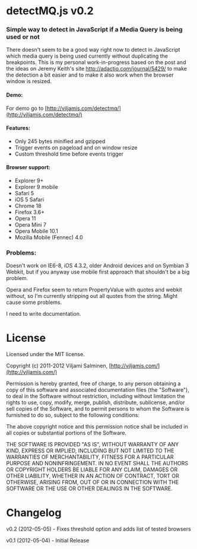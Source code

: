 # detectMQ.js v0.2
### Simple way to detect in JavaScript if a Media Query is being used or not

There doesn't seem to be a good way right now to detect in JavaScript which media query is being used currently without duplicating the breakpoints. This is my personal work-in-progress based on the post and the ideas on Jeremy Keith's site http://adactio.com/journal/5429/ to make the detection a bit easier and to make it also work when the browser window is resized.

#### Demo:
For demo go to [http://viljamis.com/detectmq/](http://viljamis.com/detectmq/)

#### Features:
 * Only 245 bytes minified and gzipped
 * Trigger events on pageload and on window resize
 * Custom threshold time before events trigger

#### Browser support:
 * Explorer 9+
 * Explorer 9 mobile
 * Safari 5
 * iOS 5 Safari
 * Chrome 18
 * Firefox 3.6+
 * Opera 11
 * Opera Mini 7
 * Opera Mobile 10.1
 * Mozilla Mobile (Fennec) 4.0

### Problems:
Doesn't work on IE6-8, iOS 4.3.2, older Android devices and on Symbian 3 Webkit, but if you anyway use mobile first approach that shouldn't be a big problem.

Opera and Firefox seem to return PropertyValue with quotes and webkit without, so I'm currently stripping out all quotes from the string. Might cause some problems.

I need to write documentation.



License
======

Licensed under the MIT license.

Copyright (c) 2011-2012 Viljami Salminen, [http://viljamis.com/](http://viljamis.com/)

Permission is hereby granted, free of charge, to any person obtaining a copy of this software and associated documentation files (the "Software"), to deal in the Software without restriction, including without limitation the rights to use, copy, modify, merge, publish, distribute, sublicense, and/or sell copies of the Software, and to permit persons to whom the Software is furnished to do so, subject to the following conditions:

The above copyright notice and this permission notice shall be included in all copies or substantial portions of the Software.

THE SOFTWARE IS PROVIDED "AS IS", WITHOUT WARRANTY OF ANY KIND, EXPRESS OR IMPLIED, INCLUDING BUT NOT LIMITED TO THE WARRANTIES OF MERCHANTABILITY, FITNESS FOR A PARTICULAR PURPOSE AND NONINFRINGEMENT. IN NO EVENT SHALL THE AUTHORS OR COPYRIGHT HOLDERS BE LIABLE FOR ANY CLAIM, DAMAGES OR OTHER LIABILITY, WHETHER IN AN ACTION OF CONTRACT, TORT OR OTHERWISE, ARISING FROM, OUT OF OR IN CONNECTION WITH THE SOFTWARE OR THE USE OR OTHER DEALINGS IN THE SOFTWARE.



Changelog
======

v0.2 (2012-05-05) - Fixes threshold option and adds list of tested browsers

v0.1 (2012-05-04) - Initial Release
